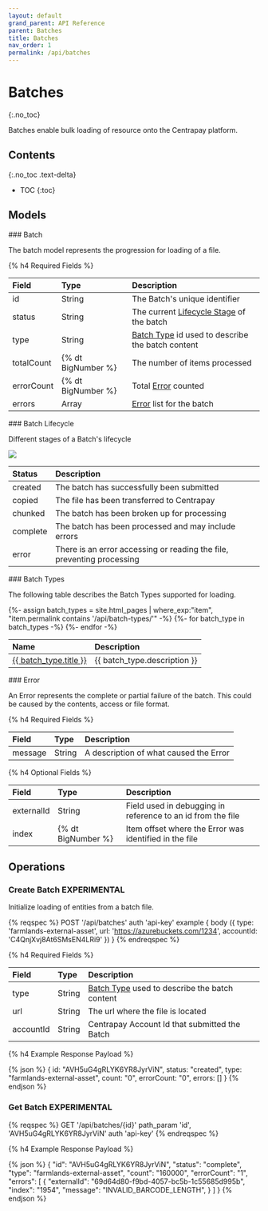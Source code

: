 ```yaml
---
layout: default
grand_parent: API Reference
parent: Batches
title: Batches
nav_order: 1
permalink: /api/batches
---
```


# Batches
{:.no_toc}

Batches enable bulk loading of resource onto the Centrapay platform.

## Contents
{:.no_toc .text-delta}

* TOC
{:toc}

## Models

<a name="batch">
### Batch

The batch model represents the progression for loading of a file.

{% h4 Required Fields %}

|   Field    |        Type        |                     Description                      |
| :--------- | :----------------- | :--------------------------------------------------- |
| id         | String             | The Batch's unique identifier                        |
| status     | String             | The current [Lifecycle Stage][] of the batch         |
| type       | String             | [Batch Type][] id used to describe the batch content |
| totalCount | {% dt BigNumber %} | The number of items processed                        |
| errorCount | {% dt BigNumber %} | Total [Error][] counted                              |
| errors     | Array              | [Error][] list for the batch                         |

<a name="batch-lifecycle">
### Batch Lifecycle

Different stages of a Batch's lifecycle

<img src="{{site.url}}/images/batch-lifecycle.png" style="display: block; margin: auto;" />

|  Status  |                              Description                               |
| :------- | :--------------------------------------------------------------------- |
| created  | The batch has successfully been submitted                              |
| copied   | The file has been transferred to Centrapay                             |
| chunked  | The batch has been broken up for processing                            |
| complete | The batch has been processed and may include errors                    |
| error    | There is an error accessing or reading the file, preventing processing |

<a name="batch-types">
### Batch Types

The following table describes the Batch Types supported for loading.

<table>
  <thead>
    <tr style="text-align: left">
      <th>Name</th>
      <th>Description</th>
    </tr>
  </thead>
  <tbody>
    {%- assign batch_types = site.html_pages | where_exp:"item", "item.permalink contains '/api/batch-types/'" -%}
    {%- for batch_type in batch_types -%}
    <tr>
      <td>
        <a href="{{ batch_type.url | absolute_url }}">{{ batch_type.title }}</a>
      </td>
      <td>
       {{ batch_type.description }}
      </td>
    </tr>
    {%- endfor -%}
  </tbody>
</table>

<a name="error">
### Error

An Error represents the complete or partial failure of the batch. This could be caused by the contents, access or file format.

{% h4 Required Fields %}

|  Field  |  Type  |              Description               |
| :------ | :----- | :------------------------------------- |
| message | String | A description of what caused the Error |


{% h4 Optional Fields %}

|   Field    |        Type        |                         Description                         |
| :--------- | :----------------- | :---------------------------------------------------------- |
| externalId | String             | Field used in debugging in reference to an id from the file |
| index      | {% dt BigNumber %} | Item offset where the Error was identified in the file      |

## Operations

### Create Batch **EXPERIMENTAL**

Initialize loading of entities from a batch file.

{% reqspec %}
  POST '/api/batches'
  auth 'api-key'
  example {
    body ({
      type: 'farmlands-external-asset',
      url: 'https://azurebuckets.com/1234',
      accountId: 'C4QnjXvj8At6SMsEN4LRi9'
    })
  }
{% endreqspec %}

{% h4 Required Fields %}

|   Field   |  Type  |                    Description                    |
| :-------- | :----- | :------------------------------------------------ |
| type      | String | [Batch Type][] used to describe the batch content |
| url       | String | The url where the file is located                 |
| accountId | String | Centrapay Account Id that submitted the Batch     |


{% h4 Example Response Payload %}

{% json %}
{
	id: "AVH5uG4gRLYK6YR8JyrViN",
	status: "created",
	type: "farmlands-external-asset",
	count: "0",
	errorCount: "0",
	errors: []
}
{% endjson %}

### Get Batch **EXPERIMENTAL**

{% reqspec %}
  GET '/api/batches/{id}'
  path_param 'id', 'AVH5uG4gRLYK6YR8JyrViN'
  auth 'api-key'
{% endreqspec %}

{% h4 Example Response Payload %}

{% json %}
{
	"id": "AVH5uG4gRLYK6YR8JyrViN",
	"status": "complete",
	"type": "farmlands-external-asset",
	"count": "160000",
	"errorCount": "1",
	"errors": [
		{
			"externalId": "69d64d80-f9bd-4057-bc5b-1c55685d995b",
			"index": "1954",
			"message": "INVALID_BARCODE_LENGTH",
		}
	]
}
{% endjson %}

[Batch Type]: #batch-types
[Lifecycle Stage]: #batch-lifecycle
[Error]: #error
[Errors]: #error
